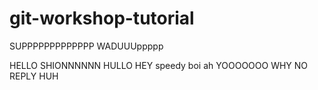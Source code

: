 # git-workshop-tutorial
SUPPPPPPPPPPPPP
WADUUUppppp

HELLO SHIONNNNNN
HULLO
HEY speedy boi ah
YOOOOOOO WHY NO REPLY HUH
